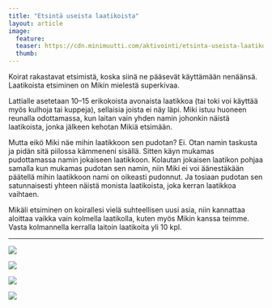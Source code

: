 ```yaml
---
title: "Etsintä useista laatikoista"
layout: article
image:
  feature:
  teaser: https://cdn.minimuutti.com/aktivointi/etsinta-useista-laatikoista/DSC29381-245px (2).jpg
  thumb:
---
```


Koirat rakastavat etsimistä, koska siinä ne pääsevät käyttämään nenäänsä. Laatikoista etsiminen on Mikin mielestä superkivaa.

Lattialle asetetaan 10–15 erikokoista avonaista laatikkoa (tai toki voi käyttää myös kulhoja tai kuppeja), sellaisia joista ei näy läpi. Miki istuu huoneen reunalla odottamassa, kun laitan vain yhden namin johonkin näistä laatikoista, jonka jälkeen kehotan Mikiä etsimään.

Mutta eikö Miki näe mihin laatikkoon sen pudotan? Ei. Otan namin taskusta ja pidän sitä piilossa kämmeneni sisällä. Sitten käyn mukamas pudottamassa namin jokaiseen laatikkoon. Kolautan jokaisen laatikon pohjaa samalla kun mukamas pudotan sen namin, niin Miki ei voi äänestäkään päätellä mihin laatikkoon nami on oikeasti pudonnut. Ja tosiaan pudotan sen satunnaisesti yhteen näistä monista laatikoista, joka kerran laatikkoa vaihtaen.

Mikäli etsiminen on koirallesi vielä suhteellisen uusi asia, niin kannattaa aloittaa vaikka vain kolmella laatikolla, kuten myös Mikin kanssa teimme. Vasta kolmannella kerralla laitoin laatikoita yli 10 kpl.

---

![](https://cdn.minimuutti.com/aktivointi/etsinta-useista-laatikoista/DSC29381-800px.jpg)

![](https://cdn.minimuutti.com/aktivointi/etsinta-useista-laatikoista/DSC29389-800px.jpg)

![](https://cdn.minimuutti.com/aktivointi/etsinta-useista-laatikoista/DSC29362-800px.jpg)

![](https://cdn.minimuutti.com/aktivointi/etsinta-useista-laatikoista/DSC29376-800px.jpg)
